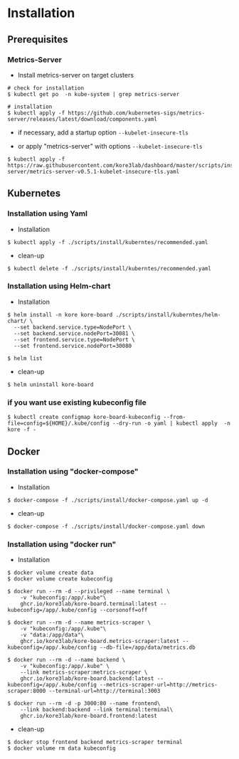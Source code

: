 # Installation

## Prerequisites

### Metrics-Server

* Install metrics-server on target clusters

```
# check for installation
$ kubectl get po  -n kube-system | grep metrics-server

# installation
$ kubectl apply -f https://github.com/kubernetes-sigs/metrics-server/releases/latest/download/components.yaml
```
* if necessary, add a startup option `--kubelet-insecure-tls` 

* or apply "metrics-server" with options `--kubelet-insecure-tls`
```
$ kubectl apply -f https://raw.githubusercontent.com/kore3lab/dashboard/master/scripts/install/metrics-server/metrics-server-v0.5.1-kubelet-insecure-tls.yaml
```

## Kubernetes

### Installation using Yaml

* Installation
```
$ kubectl apply -f ./scripts/install/kuberntes/recommended.yaml
```

* clean-up
```
$ kubectl delete -f ./scripts/install/kuberntes/recommended.yaml
```

### Installation using Helm-chart


* Installation

```
$ helm install -n kore kore-board ./scripts/install/kuberntes/helm-chart/ \
  --set backend.service.type=NodePort \
  --set backend.service.nodePort=30081 \
  --set frontend.service.type=NodePort \
  --set frontend.service.nodePort=30080

$ helm list
```

* clean-up
```
$ helm uninstall kore-board
```

### if you want use existing kubeconfig file

```
$ kubectl create configmap kore-board-kubeconfig --from-file=config=${HOME}/.kube/config --dry-run -o yaml | kubectl apply  -n kore -f -
```


## Docker

### Installation using "docker-compose"

* Installation
```
$ docker-compose -f ./scripts/install/docker-compose.yaml up -d
```

* clean-up
```
$ docker-compose -f ./scripts/install/docker-compose.yaml down
```

### Installation using "docker run"

* Installation

```
$ docker volume create data
$ docker volume create kubeconfig

$ docker run --rm -d --privileged --name terminal \
    -v "kubeconfig:/app/.kube"\
    ghcr.io/kore3lab/kore-board.terminal:latest --kubeconfig=/app/.kube/config --corsonoff=off

$ docker run --rm -d --name metrics-scraper \
    -v "kubeconfig:/app/.kube"\
    -v "data:/app/data"\
    ghcr.io/kore3lab/kore-board.metrics-scraper:latest --kubeconfig=/app/.kube/config --db-file=/app/data/metrics.db

$ docker run --rm -d --name backend \
    -v "kubeconfig:/app/.kube" \
    --link metrics-scraper:metrics-scraper \
    ghcr.io/kore3lab/kore-board.backend:latest --kubeconfig=/app/.kube/config --metrics-scraper-url=http://metrics-scraper:8000 --terminal-url=http://terminal:3003

$ docker run --rm -d -p 3000:80 --name frontend\
    --link backend:backend --link terminal:terminal\
    ghcr.io/kore3lab/kore-board.frontend:latest
```

* clean-up
```
$ docker stop frontend backend metrics-scraper terminal
$ docker volume rm data kubeconfig
```

